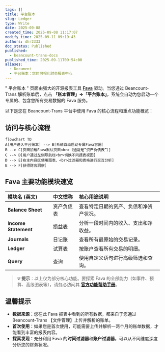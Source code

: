 ```yaml
---
tags: []
title: 平台账本
slug: Ledger
type: Write
date: 2025-09-08
created_time: 2025-09-08 11:17:07
modify_time: 2025-09-11 09:19:43
authors: dhr2333
doc_status: Published
published:
  - beancount-trans-docs
published_time: 2025-09-11T09:54:00
aliases:
  - Document
  - 平台账本：您的可视化财务报表中心
---
```

" 平台账本 " 页面由强大的开源报表工具 **[Fava](https://beancount.github.io/fava/)** 驱动。当您通过 Beancount-Trans 解析账单后，点击 **「账本管理」->「平台账本」**，系统会自动为您启动一个专属的、包含您所有交易数据的 Fava 服务。

以下是您在 Beancount-Trans 平台中使用 Fava 的核心流程和重点功能概览：

## 访问与核心流程

```mermaid
flowchart TD
A[用户进入平台账本] --> B[系统自动启动专属Fava容器]
B --> C[页面加载Fava默认页面<br>（通常是“资产负债表”）]
C --> D[用户通过左侧导航栏<br>切换不同报表视图]
D --> E[在主内容区使用图表、<br>过滤器和表格进行交互分析]
E --> F[获得财务洞察]
```

## Fava 主要功能模块速览

| 模块名 (英文)             | 中文惯称  | 核心用途说明              |
| :------------------- | :---- | :------------------ |
| **Balance Sheet**    | 资产负债表 | 查看特定日期的资产、负债和净资产状况。 |
| **Income Statement** | 损益表   | 分析一段时间内的收入、支出和净收益。  |
| **Journals**         | 日记账   | 查看所有最原始的交易记录。       |
| **Ledger**           | 试算表   | 按账户查看所有交易的明细。       |
| **Query**            | 查询    | 使用自定义语句进行高级筛选和查询。   |

> **💡 提示**：以上仅为部分核心功能。要探索 Fava 的全部能力（如事件、预算、高级图表等），请务必访问其 **[官方功能帮助手册](https://fava.pythonanywhere.com/example-beancount-file/help/)**。

## 温馨提示

- **数据来源**：您在此 Fava 报表中看到的所有数据，都来自于您通过 Beancount-Trans 【文件管理】上传并解析的账单。
- **首次使用**：如果您是首次使用，可能需要上传并解析一两个月的账单数据，才能看到丰富的报表内容。
- **探索发现**：充分利用 Fava 的**时间过滤器**和**账户过滤器**，可以从不同维度深度分析您的财务状况。
